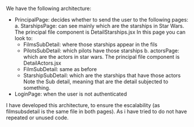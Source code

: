 We have the following architecture:
- PrincipalPage: decides whether to send the user to the following pages:
    a. StarshipsPage: can see mainly which are the starships in Star Wars. The principal file component is DetailStarships.jsx
    In this page you can look to:
    - FilmsSubDetail: where those starships appear in the fils
    - PilotsSubDetail: which pilots have those starships
    b. actorsPage: which are the actors in star wars. The principal file component is DetailActors.jsx
    - FilmSubDetail: same as before
    - StarshipSubDetail: which are the starships that have those actors
    Note the Sub detail, meaning that are the detail subjected to something.
- LoginPage: when the user is not authenticated

I have developed this architecture, to ensure the escalability (as filmsubsdetail is the same file in both pages). As i have tried to do not have repeated or unused code. 
